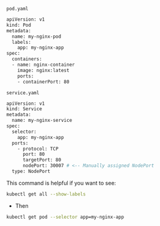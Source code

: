 


`pod.yaml`
```bash
apiVersion: v1
kind: Pod
metadata:
  name: my-nginx-pod
  labels:
    app: my-nginx-app
spec:
  containers:
  - name: nginx-container
    image: nginx:latest
    ports:
    - containerPort: 80
```


`service.yaml`
```bash
apiVersion: v1
kind: Service
metadata:
  name: my-nginx-service
spec:
  selector:
    app: my-nginx-app
  ports:
    - protocol: TCP
      port: 80
      targetPort: 80
      nodePort: 30007 # <-- Manually assigned NodePort
  type: NodePort
```


This command is helpful if you want to see:
```bash
kubectl get all --show-labels
```
- Then
```bash
kubectl get pod --selector app=my-nginx-app
```
